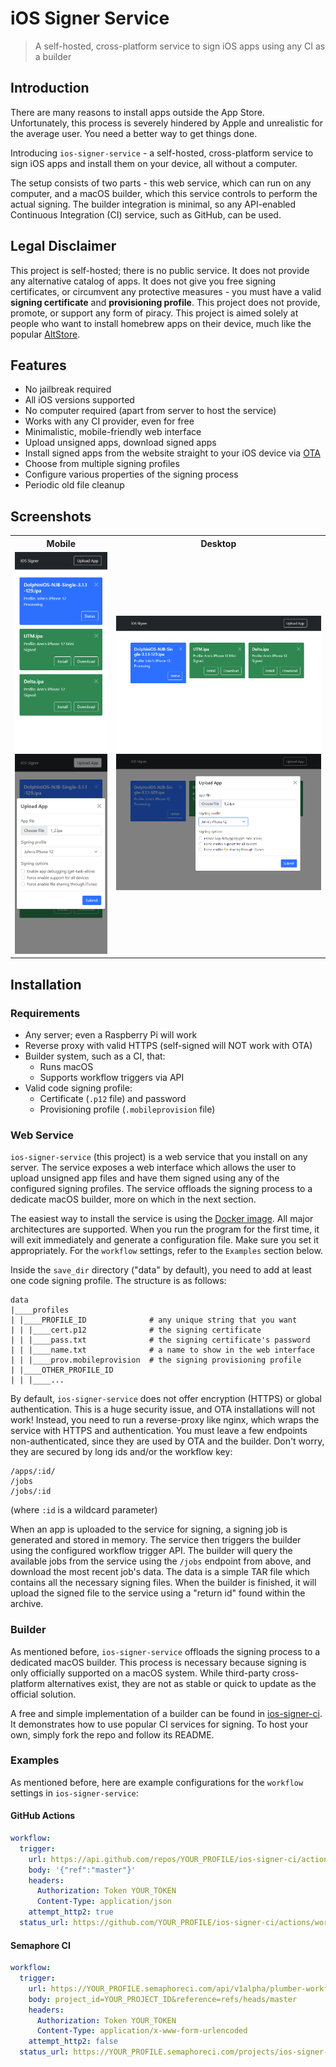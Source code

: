 # iOS Signer Service

> A self-hosted, cross-platform service to sign iOS apps using any CI as a builder

## Introduction

There are many reasons to install apps outside the App Store. Unfortunately, this process is severely hindered by Apple and unrealistic for the average user. You need a better way to get things done.

Introducing `ios-signer-service` - a self-hosted, cross-platform service to sign iOS apps and install them on your device, all without a computer.

The setup consists of two parts - this web service, which can run on any computer, and a macOS builder, which this service controls to perform the actual signing. The builder integration is minimal, so any API-enabled Continuous Integration (CI) service, such as GitHub, can be used.

## Legal Disclaimer

This project is self-hosted; there is no public service. It does not provide any alternative catalog of apps. It does not give you free signing certificates, or circumvent any protective measures - you must have a valid **signing certificate** and **provisioning profile**. This project does not provide, promote, or support any form of piracy. This project is aimed solely at people who want to install homebrew apps on their device, much like the popular [AltStore](https://github.com/rileytestut/AltStore).

## Features

- No jailbreak required
- All iOS versions supported
- No computer required (apart from server to host the service)
- Works with any CI provider, even for free
- Minimalistic, mobile-friendly web interface
- Upload unsigned apps, download signed apps
- Install signed apps from the website straight to your iOS device via [OTA](https://medium.com/@adrianstanecki/distributing-and-installing-non-market-ipa-application-over-the-air-ota-2e65f5ea4a46)
- Choose from multiple signing profiles
- Configure various properties of the signing process
- Periodic old file cleanup

## Screenshots

<table>
<tr>
    <th>Mobile</th>
    <th>Desktop</th>
</tr>
<tr>
    <td>
        <img src="img/3.png"/>
        <img src="img/4.png"/>
    </td>
    <td>
        <img src="img/1.png"/>
        <img src="img/2.png"/>
    </td>
</tr>
</table>

## Installation

### Requirements

- Any server; even a Raspberry Pi will work
- Reverse proxy with valid HTTPS (self-signed will NOT work with OTA)
- Builder system, such as a CI, that:
  - Runs macOS
  - Supports workflow triggers via API
- Valid code signing profile:
  - Certificate (`.p12` file) and password
  - Provisioning profile (`.mobileprovision` file)

### Web Service

`ios-signer-service` (this project) is a web service that you install on any server. The service exposes a web interface which allows the user to upload unsigned app files and have them signed using any of the configured signing profiles. The service offloads the signing process to a dedicate macOS builder, more on which in the next section.

The easiest way to install the service is using the [Docker image](https://hub.docker.com/r/signtools/ios-signer-service). All major architectures are supported. When you run the program for the first time, it will exit immediately and generate a configuration file. Make sure you set it appropriately. For the `workflow` settings, refer to the `Examples` section below.

Inside the `save_dir` directory ("data" by default), you need to add at least one code signing profile. The structure is as follows:

```
data
|____profiles
| |____PROFILE_ID              # any unique string that you want
| | |____cert.p12              # the signing certificate
| | |____pass.txt              # the signing certificate's password
| | |____name.txt              # a name to show in the web interface
| | |____prov.mobileprovision  # the signing provisioning profile
| |____OTHER_PROFILE_ID
| | |____...
```

By default, `ios-signer-service` does not offer encryption (HTTPS) or global authentication. This is a huge security issue, and OTA installations will not work! Instead, you need to run a reverse-proxy like nginx, which wraps the service with HTTPS and authentication. You must leave a few endpoints non-authenticated, since they are used by OTA and the builder. Don't worry, they are secured by long ids and/or the workflow key:

```
/apps/:id/
/jobs
/jobs/:id
```

(where `:id` is a wildcard parameter)

When an app is uploaded to the service for signing, a signing job is generated and stored in memory. The service then triggers the builder using the configured workflow trigger API. The builder will query the available jobs from the service using the `/jobs` endpoint from above, and download the most recent job's data. The data is a simple TAR file which contains all the necessary signing files. When the builder is finished, it will upload the signed file to the service using a "return id" found within the archive.

### Builder

As mentioned before, `ios-signer-service` offloads the signing process to a dedicated macOS builder. This process is necessary because signing is only officially supported on a macOS system. While third-party cross-platform alternatives exist, they are not as stable or quick to update as the official solution.

A free and simple implementation of a builder can be found in [ios-signer-ci](https://github.com/SignTools/ios-signer-ci). It demonstrates how to use popular CI services for signing. To host your own, simply fork the repo and follow its README.

### Examples

As mentioned before, here are example configurations for the `workflow` settings in `ios-signer-service`:

#### GitHub Actions

```yml
workflow:
  trigger:
    url: https://api.github.com/repos/YOUR_PROFILE/ios-signer-ci/actions/workflows/sign.yml/dispatches
    body: '{"ref":"master"}'
    headers:
      Authorization: Token YOUR_TOKEN
      Content-Type: application/json
    attempt_http2: true
  status_url: https://github.com/YOUR_PROFILE/ios-signer-ci/actions/workflows/sign.yml
```

#### Semaphore CI

```yml
workflow:
  trigger:
    url: https://YOUR_PROFILE.semaphoreci.com/api/v1alpha/plumber-workflows
    body: project_id=YOUR_PROJECT_ID&reference=refs/heads/master
    headers:
      Authorization: Token YOUR_TOKEN
      Content-Type: application/x-www-form-urlencoded
    attempt_http2: false
  status_url: https://YOUR_PROFILE.semaphoreci.com/projects/ios-signer-ci
```
